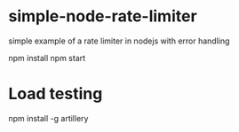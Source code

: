 # simple-node-rate-limiter
simple example of a rate limiter in nodejs with error handling

npm install
npm start 

# Load testing
npm install -g artillery
